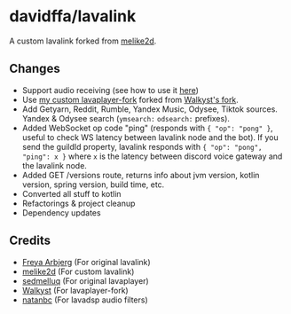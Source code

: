 # davidffa/lavalink

A custom lavalink forked from [melike2d](https://github.com/melike2d/lavalink).

## Changes
- Support audio receiving (see how to use it [here](https://github.com/davidffa/lavalink/pull/2))
- Use [my custom lavaplayer-fork](https://github.com/davidffa/lavaplayer-fork/tree/custom) forked from [Walkyst's fork](https://github.com/walkyst/lavaplayer-fork).
- Add Getyarn, Reddit, Rumble, Yandex Music, Odysee, Tiktok sources. Yandex & Odysee search (`ymsearch:` `odsearch:` prefixes).
- Added WebSocket op code "ping" (responds with `{ "op": "pong" }`, useful to check WS latency between lavalink node and the bot). If you send the guildId property, lavalink responds with `{ "op": "pong", "ping": x }` where `x` is the latency between discord voice gateway and the lavalink node.
- Added GET /versions route, returns info about jvm version, kotlin version, spring version, build time, etc.
- Converted all stuff to kotlin
- Refactorings & project cleanup
- Dependency updates

## Credits

- [Freya Arbjerg](https://github.com/freyacodes) (For original lavalink)
- [melike2d](https://github.com/melike2d) (For custom lavalink)
- [sedmelluq](https://github.com/sedmelluq) (For original lavaplayer)
- [Walkyst](https://github.com/walkyst) (For lavaplayer-fork)
- [natanbc](https://github.com/natanbc) (For lavadsp audio filters)
